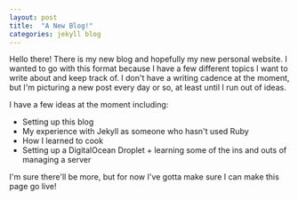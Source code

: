 ```yaml
---
layout: post
title:  "A New Blog!"
categories: jekyll blog
---
```


Hello there! There is my new blog and hopefully my new personal website. I wanted to go with this format because I have a few different topics I want to write about and keep track of. I don't have a writing cadence at the moment, but I'm picturing a new post every day or so, at least until I run out of ideas. 

I have a few ideas at the moment including:
- Setting up this blog
- My experience with Jekyll as someone who hasn't used Ruby
- How I learned to cook
- Setting up a DigitalOcean Droplet + learning some of the ins and outs of managing a server

I'm sure there'll be more, but for now I've gotta make sure I can make this page go live!
